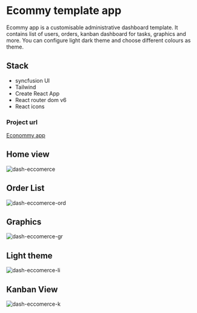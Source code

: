 # Ecommy template app

Ecommy app is a customisable administrative dashboard template. It contains list of users, orders, kanban dashboard for tasks, graphics and more. You can configure light dark theme and choose different colours as theme.

## Stack

- syncfusion UI
- Tailwind
- Create React App
- React router dom v6
- React icons

### Project url 

[Econommy app](https://www.example.com)

## Home view

![dash-eccomerce](https://user-images.githubusercontent.com/25686886/206008631-1459f0ff-9646-42be-ac5b-f19e3e37df4a.png)

## Order List 

![dash-eccomerce-ord](https://user-images.githubusercontent.com/25686886/206008683-c48bd37e-c153-4554-9db3-a93be83c0012.png)

## Graphics

![dash-eccomerce-gr](https://user-images.githubusercontent.com/25686886/206008762-2da0de4b-73fc-4599-93d7-7e8812aaf612.png)

## Light theme

![dash-eccomerce-li](https://user-images.githubusercontent.com/25686886/206008832-ca52c24f-a48c-464c-99bf-39e138611da8.png)

## Kanban View

![dash-eccomerce-k](https://user-images.githubusercontent.com/25686886/206008891-b82b39b9-9bd8-4e26-a2a3-7cb8512708b4.png)
